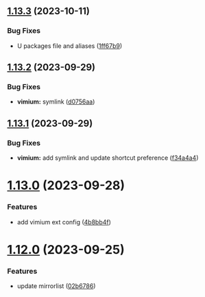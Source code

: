 ## [1.13.3](https://github.com/aayushrathor/dotfiles/compare/v1.13.2...v1.13.3) (2023-10-11)


### Bug Fixes

* U packages file and aliases ([1ff67b9](https://github.com/aayushrathor/dotfiles/commit/1ff67b901815d548626127900ed5f79f96e8f38c))



## [1.13.2](https://github.com/aayushrathor/dotfiles/compare/v1.13.1...v1.13.2) (2023-09-29)


### Bug Fixes

* **vimium:** symlink ([d0756aa](https://github.com/aayushrathor/dotfiles/commit/d0756aa7fa93311855ae9716b789bd579dba989e))



## [1.13.1](https://github.com/aayushrathor/dotfiles/compare/v1.13.0...v1.13.1) (2023-09-29)


### Bug Fixes

* **vimium:** add symlink and update shortcut preference ([f34a4a4](https://github.com/aayushrathor/dotfiles/commit/f34a4a4797e5499fdaace55544d99298c75a0a61))



# [1.13.0](https://github.com/aayushrathor/dotfiles/compare/v1.12.0...v1.13.0) (2023-09-28)


### Features

* add vimium ext config ([4b8bb4f](https://github.com/aayushrathor/dotfiles/commit/4b8bb4fb73b3d22c102a41edf2f305321063e893))



# [1.12.0](https://github.com/aayushrathor/dotfiles/compare/v1.11.0...v1.12.0) (2023-09-25)


### Features

* update mirrorlist ([02b6786](https://github.com/aayushrathor/dotfiles/commit/02b6786545f30e199081db9212bf58ee3711f413))



